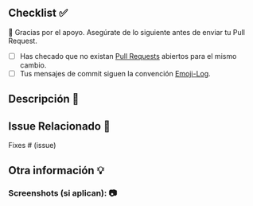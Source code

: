 ## Checklist ✅
🚨 Gracias por el apoyo. Asegúrate de lo siguiente antes de enviar tu Pull Request.

<!-- Mark them with an "x". -->
<!-- Example - [x] -->
- [ ] Has checado que no existan [Pull Requests](https://github.com/OscarSantosMu/pySDPG/pulls) abiertos para el mismo cambio.
- [ ] Tus mensajes de commit siguen la convención [Emoji-Log](https://github.com/ahmadawais/Emoji-Log).

## Descripción 📝
<!--- Why is this change required? What problem does it solve? -->

## Issue Relacionado 🔗
<!--- This project only accepts pull requests related to open issues -->
<!--- If suggesting a new feature or change, please discuss it in an issue first -->
<!--- If fixing a bug, there should be an issue describing it with steps to reproduce -->
<!--- Please link to the issue here: -->
Fixes # (issue)

## Otra información 💡
<!-- Add any other helpful information that may be needed here. -->

### Screenshots (si aplican): 📷